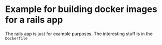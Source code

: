 # Example for building docker images for a rails app
The rails app is just for example purposes. The interesting stuff is in the
`Dockerfile`
